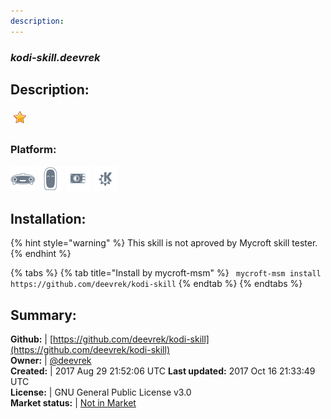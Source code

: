 ```yaml
---
description: 
---
```


### _kodi-skill.deevrek_  
## Description:  
  
![](../.gitbook/assets/star.png)  
### Platform:  
 ![Mark I](../.gitbook/assets/mark-1-icon.png)  ![Mark II](../.gitbook/assets/mark-2-icon.png)  ![Picroft](../.gitbook/assets/picroft-icon.png)  ![plasmoid](../.gitbook/assets/kde.png)   
  
## Installation:  
{% hint style="warning" %}
This skill is not aproved by Mycroft skill tester.
{% endhint %}
    
{% tabs %}
{% tab title="Install by mycroft-msm" %}
``` mycroft-msm install https://github.com/deevrek/kodi-skill```
{% endtab %}
  {% endtabs %}
    
## Summary:  
**Github:** | [https://github.com/deevrek/kodi-skill](https://github.com/deevrek/kodi-skill)  
**Owner:** | [@deevrek](https://github.com/deevrek)  
**Created:** | 2017 Aug 29 21:52:06 UTC  **Last updated:** 2017 Oct 16 21:33:49 UTC  
**License:** | GNU General Public License v3.0  
**Market status:** | [Not in Market](https://market.mycroft.ai/skill/)  
